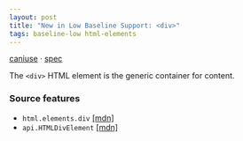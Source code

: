 ```yaml
---
layout: post
title: "New in Low Baseline Support: <div>"
tags: baseline-low html-elements
---
```


[caniuse](https://caniuse.com/?search=div) · [spec](https://html.spec.whatwg.org/multipage/grouping-content.html#the-div-element)

The `<div>` HTML element is the generic container for content.

### Source features

- ``html.elements.div`` [[mdn]](https://https://developer.mozilla.org/en-US/search?q=html.elements.div)
- ``api.HTMLDivElement`` [[mdn]](https://https://developer.mozilla.org/en-US/search?q=api.HTMLDivElement)
